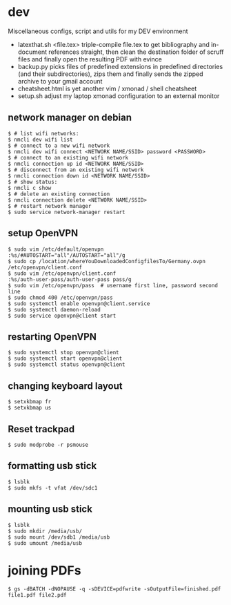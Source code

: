 # dev
Miscellaneous configs, script and utils for my DEV environment

* latexthat.sh <file.tex> triple-compile file.tex to get bibliography and
in-document references straight, then clean the destination folder of scruff
files and finally open the resulting PDF with evince
* backup.py picks files of predefined extensions in predefined directories
(and their subdirectories), zips them and finally sends the zipped archive
to your gmail account
* cheatsheet.html is yet another vim / xmonad / shell cheatsheet
* setup.sh adjust my laptop xmonad configuration to an external monitor

## network manager on debian

```
$ # list wifi networks:
$ nmcli dev wifi list
$ # connect to a new wifi network
$ nmcli dev wifi connect <NETWORK NAME/SSID> password <PASSWORD>
$ # connect to an existing wifi network
$ nmcli connection up id <NETWORK NAME/SSID>
$ # disconnect from an existing wifi network
$ nmcli connection down id <NETWORK NAME/SSID>
$ # show status:
$ nmcli c show
$ # delete an existing connection
$ nmcli connection delete <NETWORK NAME/SSID>
$ # restart network manager
$ sudo service network-manager restart
```

## setup OpenVPN

```
$ sudo vim /etc/default/openvpn
:%s/#AUTOSTART="all"/AUTOSTART="all"/g
$ sudo cp /location/whereYouDownloadedConfigfilesTo/Germany.ovpn /etc/openvpn/client.conf
$ sudo vim /etc/openvpn/client.conf
:%s/auth-user-pass/auth-user-pass pass/g
$ sudo vim /etc/openvpn/pass  # username first line, password second line
$ sudo chmod 400 /etc/openvpn/pass
$ sudo systemctl enable openvpn@client.service
$ sudo systemctl daemon-reload
$ sudo service openvpn@client start
```

## restarting OpenVPN

```
$ sudo systemctl stop openvpn@client
$ sudo systemctl start openvpn@client
$ sudo systemctl status openvpn@client
```

## changing keyboard layout

```
$ setxkbmap fr
$ setxkbmap us
```

## Reset trackpad

```
$ sudo modprobe -r psmouse
```

## formatting usb stick
```
$ lsblk
$ sudo mkfs -t vfat /dev/sdc1
```

## mounting usb stick

```
$ lsblk
$ sudo mkdir /media/usb/
$ sudo mount /dev/sdb1 /media/usb
$ sudo umount /media/usb
```

# joining PDFs
```
$ gs -dBATCH -dNOPAUSE -q -sDEVICE=pdfwrite -sOutputFile=finished.pdf file1.pdf file2.pdf
```
